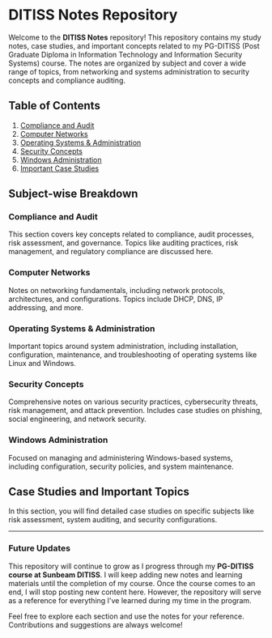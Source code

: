 # DITISS Notes Repository

Welcome to the **DITISS Notes** repository! This repository contains my study notes, case studies, and important concepts related to my PG-DITISS (Post Graduate Diploma in Information Technology and Information Security Systems) course. The notes are organized by subject and cover a wide range of topics, from networking and systems administration to security concepts and compliance auditing.

## Table of Contents
1. [Compliance and Audit](#compliance-and-audit)
2. [Computer Networks](#computer-networks)
3. [Operating Systems & Administration](#operating-systems--administration)
4. [Security Concepts](#security-concepts)
5. [Windows Administration](#windows-administration)
6. [Important Case Studies](#important-case-studies)

## Subject-wise Breakdown

### Compliance and Audit
This section covers key concepts related to compliance, audit processes, risk assessment, and governance. Topics like auditing practices, risk management, and regulatory compliance are discussed here.

### Computer Networks
Notes on networking fundamentals, including network protocols, architectures, and configurations. Topics include DHCP, DNS, IP addressing, and more.

### Operating Systems & Administration
Important topics around system administration, including installation, configuration, maintenance, and troubleshooting of operating systems like Linux and Windows.

### Security Concepts
Comprehensive notes on various security practices, cybersecurity threats, risk management, and attack prevention. Includes case studies on phishing, social engineering, and network security.

### Windows Administration
Focused on managing and administering Windows-based systems, including configuration, security policies, and system maintenance.

## Case Studies and Important Topics
In this section, you will find detailed case studies on specific subjects like risk assessment, system auditing, and security configurations.

---

### Future Updates

This repository will continue to grow as I progress through my **PG-DITISS course at Sunbeam DITISS**. I will keep adding new notes and learning materials until the completion of my course. Once the course comes to an end, I will stop posting new content here. However, the repository will serve as a reference for everything I've learned during my time in the program.

Feel free to explore each section and use the notes for your reference. Contributions and suggestions are always welcome!
